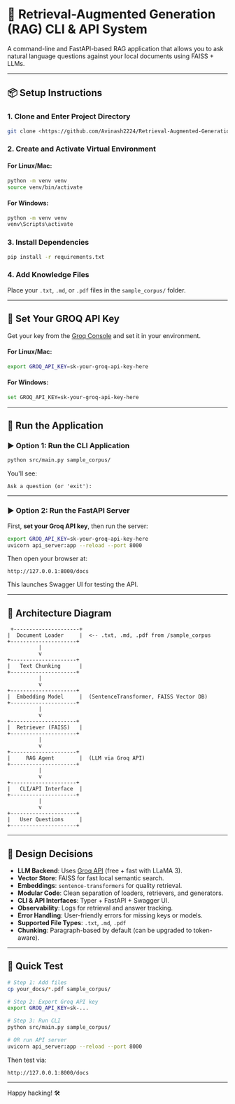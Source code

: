# 🧠 Retrieval-Augmented Generation (RAG) CLI & API System

A command-line and FastAPI-based RAG application that allows you to ask natural language questions against your local documents using FAISS + LLMs.

---

## 📦 Setup Instructions

### 1. Clone and Enter Project Directory
```bash
git clone <https://github.com/Avinash2224/Retrieval-Augmented-Generation-RAG-.git>
```

### 2. Create and Activate Virtual Environment

#### For Linux/Mac:
```bash
python -m venv venv
source venv/bin/activate
```

#### For Windows:
```bash
python -m venv venv
venv\Scripts\activate
```

### 3. Install Dependencies
```bash
pip install -r requirements.txt
```

### 4. Add Knowledge Files
Place your `.txt`, `.md`, or `.pdf` files in the `sample_corpus/` folder.

---

## 🔑 Set Your GROQ API Key

Get your key from the [Groq Console](https://console.groq.com/) and set it in your environment.

#### For Linux/Mac:
```bash
export GROQ_API_KEY=sk-your-groq-api-key-here
```

#### For Windows:
```bash
set GROQ_API_KEY=sk-your-groq-api-key-here
```

---

## 🚀 Run the Application

### ▶️ Option 1: Run the CLI Application
```bash
python src/main.py sample_corpus/
```

You'll see:
```text
Ask a question (or 'exit'):
```

---

### ▶️ Option 2: Run the FastAPI Server

First, **set your Groq API key**, then run the server:

```bash
export GROQ_API_KEY=sk-your-groq-api-key-here
uvicorn api_server:app --reload --port 8000
```

Then open your browser at:
```
http://127.0.0.1:8000/docs
```

This launches Swagger UI for testing the API.

---

## 🧬 Architecture Diagram

```text
 +---------------------+
|  Document Loader     |  <-- .txt, .md, .pdf from /sample_corpus
+---------------------+
          |
          v
+---------------------+
|   Text Chunking      |
+---------------------+
          |
          v
+---------------------+
|  Embedding Model     |  (SentenceTransformer, FAISS Vector DB)
+---------------------+
          |
          v
+---------------------+
|  Retriever (FAISS)   |
+---------------------+
          |
          v
+---------------------+
|     RAG Agent        |  (LLM via Groq API)
+---------------------+
          |
          v
+---------------------+
|   CLI/API Interface  |
+---------------------+
          |
          v
+---------------------+
|   User Questions     |
+---------------------+
```

---

## 🧠 Design Decisions

* **LLM Backend**: Uses [Groq API](https://console.groq.com/) (free + fast with LLaMA 3).
* **Vector Store**: FAISS for fast local semantic search.
* **Embeddings**: `sentence-transformers` for quality retrieval.
* **Modular Code**: Clean separation of loaders, retrievers, and generators.
* **CLI & API Interfaces**: Typer + FastAPI + Swagger UI.
* **Observability**: Logs for retrieval and answer tracking.
* **Error Handling**: User-friendly errors for missing keys or models.
* **Supported File Types**: `.txt`, `.md`, `.pdf`
* **Chunking**: Paragraph-based by default (can be upgraded to token-aware).

---

## 🧪 Quick Test

```bash
# Step 1: Add files
cp your_docs/*.pdf sample_corpus/

# Step 2: Export Groq API key
export GROQ_API_KEY=sk-...

# Step 3: Run CLI
python src/main.py sample_corpus/

# OR run API server
uvicorn api_server:app --reload --port 8000
```

Then test via:

```text
http://127.0.0.1:8000/docs
```

---

Happy hacking! 🛠️
